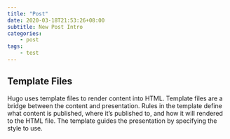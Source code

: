 ```yaml
---
title: "Post"
date: 2020-03-18T21:53:26+08:00
subtitle: New Post Intro
categories:
    - post
tags:
    - test
---
```


## Template Files

Hugo uses template files to render content into HTML. Template files are a bridge between the content and presentation. Rules in the template define what content is published, where it’s published to, and how it will rendered to the HTML file. The template guides the presentation by specifying the style to use.